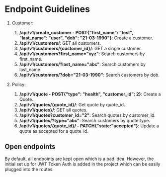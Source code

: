 # Endpoint Guidelines

1. Customer:
   1. **/api/v1/create_customer - POST{"first_name": "test", "last_name": "user", "dob": "21-03-1990"}**: Create a customer.
   2. **/api/v1/customers/**: GET all customers.
   3. **/api/v1/customers/{customer_id}/**: GET a single customer.
   4. **/api/v1/customers?first_name="xyz"**: Search customers by first_name.
   5. **/api/v1/customers/?last_name="abc"**: Search customers by last_name.
   6. **/api/v1/customers/?dob="21-03-1990"**: Search customers by dob.


2. Policy:
   1. **/api/v1/quote - POST{"type": "health", "customer_id": 2}**: Create a Quote.
   2. **/api/v1/quotes/{quote_id}/**: Get quote by quote_id.
   3. **/api/v1/quotes}/**: GET all quotes.
   4. **/api/v1/quotes?customer_id="2"**: Search quotes by customer_id.
   5. **/api/v1/quotes/?type="abc"**: Search customers by quote type.
   6. **/api/v1/quotes/{quote_id}/ - PATCH{"state:"accepted"}**: Update a quote as accepted for a quote_id.


## Open endpoints
By default, all endpoints are kept open which is a bad idea. However, the initial set up for JWT Token Auth
is added in the project which can be easily plugged into the routes.
